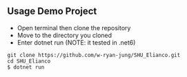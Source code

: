 ## Usage Demo Project
* Open terminal then clone the repository
* Move to the directory you cloned
* Enter dotnet run (NOTE: it tested in .net6)
```
git clone https://github.com/w-ryan-jung/SHU_Elianco.git
cd SHU_Elianco
$ dotnet run
```